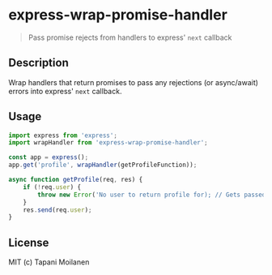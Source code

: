 # express-wrap-promise-handler
> Pass promise rejects from handlers to express' `next` callback

## Description
Wrap handlers that return promises to pass any rejections (or async/await)
errors into express' `next` callback.

## Usage
```javascript
import express from 'express';
import wrapHandler from 'express-wrap-promise-handler';

const app = express();
app.get('profile', wrapHandler(getProfileFunction));

async function getProfile(req, res) {
	if (!req.user) {
		throw new Error('No user to return profile for); // Gets passed to express' next by wrapper
	}
	res.send(req.user);
}
```

## License
MIT (c) Tapani Moilanen
